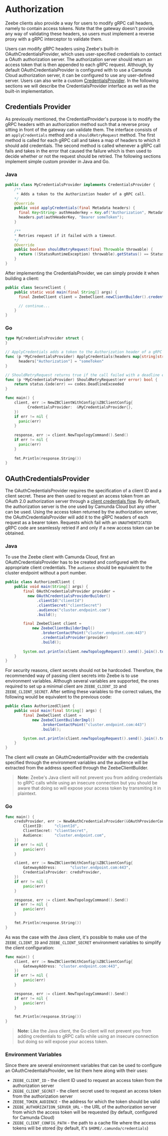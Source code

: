# Authorization

Zeebe clients also provide a way for users to modify gRPC call headers, namely to contain access tokens. Note that the gateway doesn't provide any way of validating these headers, so users must implement a reverse proxy with a gRPC interceptor to validate them.

Users can modify gRPC headers using Zeebe's built-in OAuthCredentialsProvider, which uses user-specified credentials to contact a OAuth authorization server. The authorization server should return an access token that is then appended to each gRPC request. Although, by default OAuthCredentialsProvider is configured with to use a Camunda Cloud authorization server, it can be configured to use any user-defined server. Users can also write a custom [CredentialsProvider](https://github.com/zeebe-io/zeebe/blob/develop/clients/java/src/main/java/io/zeebe/client/CredentialsProvider.java). In the following sections we will describe the CredentialsProvider interface as well as the built-in implementation.

## Credentials Provider

As previously mentioned, the CredentialProvider's purpose is to modify the gRPC headers with an authorization method such that a reverse proxy sitting in front of the gateway can validate them. The interface consists of an `applyCredentials` method and a `shouldRetryRequest` method. The first method is called for each gRPC call and takes a map of headers to which it should add credentials. The second method is called whenever a gRPC call fails and takes in the error that caused the failure which is then used to decide whether or not the request should be retried. The following sections implement simple custom provider in Java and Go.

### Java

```java
public class MyCredentialsProvider implements CredentialsProvider {
    /**
     * Adds a token to the Authorization header of a gRPC call.
    */
    @Override
    public void applyCredentials(final Metadata headers) {
      final Key<String> authHeaderkey = Key.of("Authorization", Metadata.ASCII_STRING_MARSHALLER);     
      headers.put(authHeaderKey, "Bearer someToken");
    }

    /**
    * Retries request if it failed with a timeout.
    */
    @Override
    public boolean shouldRetryRequest(final Throwable throwable) {
      return ((StatusRuntimeException) throwable).getStatus() == Status.DEADLINE_EXCEEDED;
    }
}
``` 

After implementing the CredentialsProvider, we can simply provide it when building a client:

```java
public class SecureClient {
    public static void main(final String[] args) {
      final ZeebeClient client = ZeebeClient.newClientBuilder().credentialsProvider(new MyCredentialsProvider()).build();

      // continue...    
    }
}
```

### Go

```go
type MyCredentialsProvider struct {
}

// ApplyCredentials adds a token to the Authorization header of a gRPC call.
func (p *MyCredentialsProvider) ApplyCredentials(headers map[string]string) {
	  headers["Authorization"] = "someToken"
}

// ShouldRetryRequest returns true if the call failed with a deadline exceed error.
func (p *MyCredentialsProvider) ShouldRetryRequest(err error) bool {
    return status.Code(err) == codes.DeadlineExceeded
}

func main() {
    client, err := NewZBClientWithConfig(&ZBClientConfig{
		  CredentialsProvider:  &MyCredentialsProvider{},
    })
    if err != nil {
      panic(err)
    }
  
    response, err := client.NewTopologyCommand().Send()
    if err != nil {
      panic(err)
    }
    
    fmt.Println(response.String())
}
```

## OAuthCredentialsProvider

The OAuthCredentialsProvider requires the specification of a client ID and a client secret. These are then used to request an access token from an OAuth 2.0 authorization server through a [client credentials flow](https://tools.ietf.org/html/rfc6749#section-4.4). By default, the authorization server is the one used by Camunda Cloud but any other can be used. Using the access token returned by the authorization server, the OAuthCredentialsProvider will add it to the gRPC headers of each request as a bearer token. Requests which fail with an `UNAUTHENTICATED` gRPC code are seamlessly retried if and only if a new access token can be obtained.

### Java

To use the Zeebe client with Camunda Cloud, first an OAuthCredentialsProvider has to be created and configured with the appropriate client credentials. The `audience` should be equivalent to the cluster endpoint without a port number.

``` java
public class AuthorizedClient {
    public void main(String[] args) {
        final OAuthCredentialsProvider provider =
          new OAuthCredentialsProviderBuilder()
              .clientId("clientId")
              .clientSecret("clientSecret")
              .audience("cluster.endpoint.com")
              .build();

        final ZeebeClient client =
            new ZeebeClientBuilderImpl()
                .brokerContactPoint("cluster.endpoint.com:443")
                .credentialsProvider(provider)
                .build();
    
        System.out.println(client.newTopologyRequest().send().join().toString());
    }
}
```

For security reasons, client secrets should not be hardcoded. Therefore, the recommended way of passing client secrets into Zeebe is to use environment variables. Although several variables are supported, the ones required to set up a minimal client are `ZEEBE_CLIENT_ID` and `ZEEBE_CLIENT_SECRET`. After setting these variables to the correct values, the following would be equivalent to the previous code:

```java
public class AuthorizedClient {
    public void main(final String[] args) {
        final ZeebeClient client =
            new ZeebeClientBuilderImpl()
                .brokerContactPoint("cluster.endpoint.com:443")
                .build();

        System.out.println(client.newTopologyRequest().send().join().toString());
    }
}
```

The client will create an OAuthCredentialProvider with the credentials specified through the environment variables and the audience will be extracted from the address specified through the ZeebeClientBuilder.

> **Note:** Zeebe's Java client will not prevent you from adding credentials to gRPC calls while using an insecure connection but you should be aware that doing so will expose your access token by transmiting it in plaintext. 

### Go
```go
func main() {
    credsProvider, err := NewOAuthCredentialsProvider(&OAuthProviderConfig{
  	  	ClientID:     "clientId",
        ClientSecret: "clientSecret",
        Audience:     "cluster.endpoint.com",
    })
    if err != nil {
        panic(err)
    }

    client, err := NewZBClientWithConfig(&ZBClientConfig{
        GatewayAddress:      "cluster.endpoint.com:443",
        CredentialsProvider: credsProvider,
    })
    if err != nil {
        panic(err)
    }

    response, err := client.NewTopologyCommand().Send()
    if err != nil {
        panic(err)
    }

    fmt.Println(response.String())
}
```

As was the case with the Java client, it's possible to make use of the `ZEEBE_CLIENT_ID` and `ZEEBE_CLIENT_SECRET` environment variables to simplify the client configuration:

```go
func main() {
    client, err := NewZBClientWithConfig(&ZBClientConfig{
        GatewayAddress: "cluster.endpoint.com:443",
    })
    if err != nil {
        panic(err)
    }

    response, err := client.NewTopologyCommand().Send()
    if err != nil {
        panic(err)
    }

    fmt.Println(response.String())
}
```

> **Note:** Like the Java client, the Go client will not prevent you from adding credentials to gRPC calls while using an insecure connection but doing so will expose your access token. 


### Environment Variables

Since there are several environment variables that can be used to configure an OAuthCredentialsProvider, we list them here along with their uses:

* `ZEEBE_CLIENT_ID` - the client ID used to request an access token from the authorization server
* `ZEEBE_CLIENT_SECRET` - the client secret used to request an access token from the authorization server
* `ZEEBE_TOKEN_AUDIENCE` - the address for which the token should be valid
* `ZEEBE_AUTHORIZATION_SERVER_URL` - the URL of the authorization server from which the access token will be requested (by default, configured for Camunda Cloud)
* `ZEEBE_CLIENT_CONFIG_PATH` - the path to a cache file where the access tokens will be stored (by default, it's `$HOME/.camunda/credentials`)
